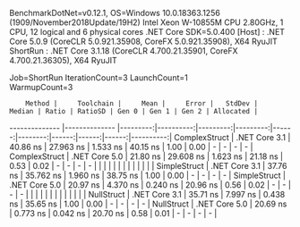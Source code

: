 
BenchmarkDotNet=v0.12.1, OS=Windows 10.0.18363.1256 (1909/November2018Update/19H2)
Intel Xeon W-10855M CPU 2.80GHz, 1 CPU, 12 logical and 6 physical cores
.NET Core SDK=5.0.400
  [Host]   : .NET Core 5.0.9 (CoreCLR 5.0.921.35908, CoreFX 5.0.921.35908), X64 RyuJIT
  ShortRun : .NET Core 3.1.18 (CoreCLR 4.700.21.35901, CoreFX 4.700.21.36305), X64 RyuJIT

Job=ShortRun  IterationCount=3  LaunchCount=1  
WarmupCount=3  

        Method |     Toolchain |     Mean |     Error |   StdDev |   Median | Ratio | RatioSD | Gen 0 | Gen 1 | Gen 2 | Allocated |
-------------- |-------------- |---------:|----------:|---------:|---------:|------:|--------:|------:|------:|------:|----------:|
 ComplexStruct | .NET Core 3.1 | 40.86 ns | 27.963 ns | 1.533 ns | 40.15 ns |  1.00 |    0.00 |     - |     - |     - |         - |
 ComplexStruct | .NET Core 5.0 | 21.80 ns | 29.608 ns | 1.623 ns | 21.18 ns |  0.53 |    0.02 |     - |     - |     - |         - |
               |               |          |           |          |          |       |         |       |       |       |           |
  SimpleStruct | .NET Core 3.1 | 37.76 ns | 35.762 ns | 1.960 ns | 38.75 ns |  1.00 |    0.00 |     - |     - |     - |         - |
  SimpleStruct | .NET Core 5.0 | 20.97 ns |  4.370 ns | 0.240 ns | 20.96 ns |  0.56 |    0.02 |     - |     - |     - |         - |
               |               |          |           |          |          |       |         |       |       |       |           |
    NullStruct | .NET Core 3.1 | 35.71 ns |  7.997 ns | 0.438 ns | 35.65 ns |  1.00 |    0.00 |     - |     - |     - |         - |
    NullStruct | .NET Core 5.0 | 20.69 ns |  0.773 ns | 0.042 ns | 20.70 ns |  0.58 |    0.01 |     - |     - |     - |         - |
